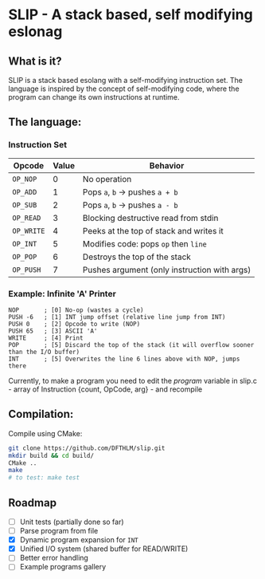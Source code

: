 # SLIP - A stack based, self modifying eslonag

## What is it?
SLIP is a stack based esolang with a self-modifying instruction set. The language is inspired by the concept of self-modifying code, where the program can change its own instructions at runtime.

## The language:
### Instruction Set

| Opcode    | Value | Behavior                                     |
|-----------|-------|----------------------------------------------|
| `OP_NOP`  | 0     | No operation                                 |
| `OP_ADD`  | 1     | Pops `a`, `b` → pushes `a + b`               |
| `OP_SUB`  | 2     | Pops `a`, `b` → pushes `a - b`               |
| `OP_READ` | 3     | Blocking destructive read from stdin         |
| `OP_WRITE`| 4     | Peeks at the top of stack and writes it      |
| `OP_INT`  | 5     | Modifies code: pops `op` then `line`         |
| `OP_POP`  | 6     | Destroys the top of the stack                |
| `OP_PUSH` | 7     | Pushes argument (only instruction with args) |

### Example: Infinite 'A' Printer

```
NOP       ; [0] No-op (wastes a cycle)
PUSH -6   ; [1] INT jump offset (relative line jump from INT)
PUSH 0    ; [2] Opcode to write (NOP)
PUSH 65   ; [3] ASCII 'A'
WRITE     ; [4] Print
POP       ; [5] Discard the top of the stack (it will overflow sooner than the I/O buffer)
INT       ; [5] Overwrites the line 6 lines above with NOP, jumps there
```
Currently, to make a program you need to edit the *program* variable in slip.c - array of Instruction {count, OpCode, arg} - and recompile

## Compilation:
Compile using CMake:
```bash
git clone https://github.com/DFTHLM/slip.git
mkdir build && cd build/
CMake ..
make
# to test: make test
```

## Roadmap
- [ ] Unit tests (partially done so far)
- [ ] Parse program from file
- [x] Dynamic program expansion for `INT`
- [x] Unified I/O system (shared buffer for READ/WRITE)
- [ ] Better error handling
- [ ] Example programs gallery
